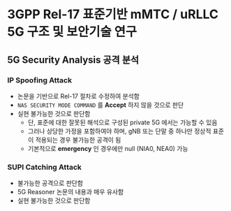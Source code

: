 # 3GPP Rel-17 표준기반 mMTC / uRLLC 5G 구조 및 보안기술 연구

## 5G Security Analysis 공격 분석
### IP Spoofing Attack
- 논문을 기반으로 Rel-17 절차로 수정하여 분석함
- `NAS SECURITY MODE COMMAND` 를 __Accept__ 하지 않을 것으로 판단
- 실현 불가능한 것으로 판단함
  - 단, 표준에 대한 잘못된 해석으로 구성된 private 5G 에서는 가능할 수 있음
  - 그러나 상당한 가정을 포함하여야 하며, gNB 또는 단말 중 하나만 정상적 표준이 적용되는 경우 불가능한 공격이 됨
  - 기본적으로 __emergency__ 인 경우에만 null (NIA0, NEA0) 가능

### SUPI Catching Attack
- 불가능한 공격으로 판단함
- 5G Reasoner 논문의 내용과 매우 유사함
- 실현 불가능한 것으로 판단함
